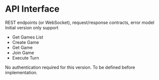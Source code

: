 # API Interface

REST endpoints (or WebSocket), request/response contracts, error model
Initial version only support 
- Get Games List
- Create Game
- Get Game
- Join Game
- Execute Turn

No authentication required for this version.
To be defined before implementation.
